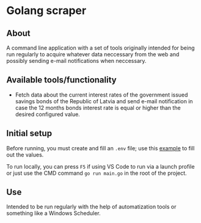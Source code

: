 # Golang scraper

## About

A command line application with a set of tools originally intended for being run regularly to acquire whatever data neccessary from the web and possibly sending e-mail notifications when neccessary.

## Available tools/functionality

 - Fetch data about the current interest rates of the government issued savings bonds of the Republic of Latvia and send e-mail notification in case the 12 months bonds interest rate is equal or higher than the desired configured value.

## Initial setup

Before running, you must create and fill an `.env` file; use this [example](/.env) to fill out the values.

To run locally, you can press `F5` if using VS Code to run via a launch profile or just use the CMD command `go run main.go` in the root of the project.
 
## Use

Intended to be run regularly with the help of automatization tools or something like a Windows Scheduler.